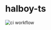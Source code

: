 # halboy-ts

![ci workflow](https://github.com/jdurstberger/halboy-ts/actions/workflows/ci/badge.svg)
